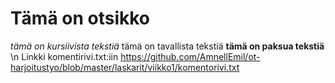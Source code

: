 # Tämä on otsikko
*tämä on kursiivista tekstiä*
tämä on tavallista tekstiä
**tämä on paksua tekstiä**
\n
Linkki komentirivi.txt:iin https://github.com/AmnellEmil/ot-harjoitustyo/blob/master/laskarit/viikko1/komentorivi.txt
